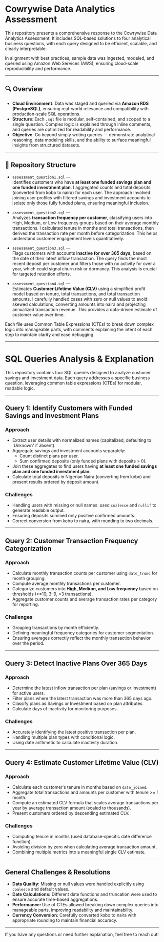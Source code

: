 # Cowrywise Data Analytics Assessment

This repository presents a comprehensive response to the Cowrywise Data Analytics Assessment. It includes SQL-based solutions to four analytical business questions, with each query designed to be efficient, scalable, and clearly interpretable.

In alignment with best practices, sample data was ingested, modeled, and queried using Amazon Web Services (AWS), ensuring cloud-scale reproducibility and performance.

---

## 🔍 Overview

- **Cloud Environment**: Data was staged and queried via **Amazon RDS (PostgreSQL)**, ensuring real-world relevance and compatibility with production-scale SQL operations.
- **Structure**: Each `.sql` file is modular, self-contained, and scoped to a single question. Complex logic is explained through inline comments, and queries are optimized for readability and performance.
- **Objective**: Go beyond simply writing queries — demonstrate analytical reasoning, data modeling skills, and the ability to surface meaningful insights from structured datasets.

---

## 📁 Repository Structure

- `assessment_question1.sql` —  
  Identifies customers who have **at least one funded savings plan and one funded investment plan**. I aggregated counts and total deposits (converted from kobo to naira) for each user. The approach involved joining user profiles with filtered savings and investment accounts to isolate only those fully funded plans, ensuring meaningful inclusion.

- `assessment_question2.sql` —  
  Analyzes **transaction frequency per customer**, classifying users into High, Medium, or Low frequency groups based on their average monthly transactions. I calculated tenure in months and total transactions, then derived the transaction rate per month before categorization. This helps understand customer engagement levels quantitatively.

- `assessment_question3.sql` —  
  Flags customers with accounts **inactive for over 365 days**, based on the date of their latest inflow transaction. The query finds the most recent deposit per customer and filters those with no activity for over a year, which could signal churn risk or dormancy. This analysis is crucial for targeted retention efforts.

- `assessment_question4.sql` —  
  Estimates **Customer Lifetime Value (CLV)** using a simplified profit model based on tenure, total transactions, and total transaction amounts. I carefully handled cases with zero or null values to avoid skewed calculations, converting amounts into naira and projecting annualized transaction revenue. This provides a data-driven estimate of customer value over time.

Each file uses Common Table Expressions (CTEs) to break down complex logic into manageable parts, with comments explaining the intent of each step to maintain clarity and ease debugging.

---

# SQL Queries Analysis & Explanation

This repository contains four SQL queries designed to analyze customer savings and investment data. Each query addresses a specific business question, leveraging common table expressions (CTEs) for modular, readable logic.

---

## Query 1: Identify Customers with Funded Savings and Investment Plans

### Approach
- Extract user details with normalized names (capitalized, defaulting to 'Unknown' if absent).
- Aggregate savings and investment accounts separately:
  - Count distinct plans per user.
  - Sum confirmed deposits (only funded plans with deposits > 0).
- Join these aggregates to find users having **at least one funded savings plan and one funded investment plan**.
- Calculate total deposits in Nigerian Naira (converting from kobo) and present results ordered by deposit amount.

### Challenges
- Handling users with missing or null names: used `coalesce` and `nullif` to generate readable output.
- Ensuring deposits summed only positive confirmed amounts.
- Correct conversion from kobo to naira, with rounding to two decimals.

---

## Query 2: Customer Transaction Frequency Categorization

### Approach
- Calculate monthly transaction counts per customer using `date_trunc` for month grouping.
- Compute average monthly transactions per customer.
- Categorize customers into **High, Medium, and Low frequency** based on thresholds (>=10, 3–9, <3 transactions).
- Aggregate customer counts and average transaction rates per category for reporting.

### Challenges
- Grouping transactions by month efficiently.
- Defining meaningful frequency categories for customer segmentation.
- Ensuring averages correctly reflect the monthly transaction behavior over the period.

---

## Query 3: Detect Inactive Plans Over 365 Days

### Approach
- Determine the latest inflow transaction per plan (savings or investment) for active users.
- Filter plans where the latest transaction was more than 365 days ago.
- Classify plans as Savings or Investment based on plan attributes.
- Calculate days of inactivity for monitoring purposes.

### Challenges
- Accurately identifying the latest positive transaction per plan.
- Handling multiple plan types with conditional logic.
- Using date arithmetic to calculate inactivity duration.

---

## Query 4: Estimate Customer Lifetime Value (CLV)

### Approach
- Calculate each customer's tenure in months based on `date_joined`.
- Aggregate total transactions and amounts per customer with tenure >= 1 month.
- Compute an estimated CLV formula that scales average transactions per year by average transaction amount (scaled to thousands).
- Present customers ordered by descending estimated CLV.

### Challenges
- Computing tenure in months (used database-specific date difference function).
- Avoiding division by zero when calculating average transaction amount.
- Combining multiple metrics into a meaningful single CLV estimate.

---

## General Challenges & Resolutions

- **Data Quality:** Missing or null values were handled explicitly using `coalesce` and default values.
- **Date Calculations:** Different date functions and truncation were used to ensure accurate time-based aggregations.
- **Performance:** Use of CTEs allowed breaking down complex queries into manageable parts, improving readability and maintainability.
- **Currency Conversion:** Carefully converted kobo to naira with appropriate rounding to maintain financial accuracy.

---

If you have any questions or need further explanation, feel free to reach out!





